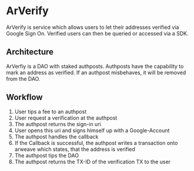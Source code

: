 # ArVerify
ArVerify is service which allows users to let their addresses verified via Google Sign On.
Verified users can then be queried or accessed via a SDK.

## Architecture
ArVerfiy is a DAO with staked authposts. Authposts have the capability to mark an address as verified.
If an authpost misbehaves, it will be removed from the DAO.

## Workflow
1.  User tips a fee to an authpost
2.  User request a verification at the authpost
3.  The authpost returns the sign-in uri
4.  User opens this uri and signs himself up with a Google-Account
5.  The authpost handles the callback
6.  If the Callback is successful, the authpost writes a transaction onto arweave which states, that the address is verified
7.  The authpost tips the DAO
8.  The authpost returns the TX-ID of the verification TX to the user